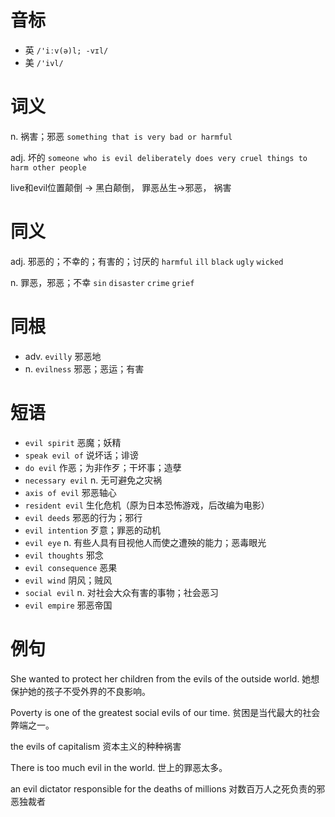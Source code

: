 # 音标

- 英 `/'iːv(ə)l; -vɪl/`
- 美 `/'ivl/`

# 词义

n. 祸害；邪恶
`something that is very bad or harmful`

adj. 坏的
`someone who is evil deliberately does very cruel things to harm other people`



live和evil位置颠倒 → 黑白颠倒， 罪恶丛生→邪恶， 祸害

# 同义

adj. 邪恶的；不幸的；有害的；讨厌的
`harmful` `ill` `black` `ugly` `wicked`

n. 罪恶，邪恶；不幸
`sin` `disaster` `crime` `grief`

# 同根

- adv. `evilly` 邪恶地
- n. `evilness` 邪恶；恶运；有害

# 短语

- `evil spirit` 恶魔；妖精
- `speak evil of` 说坏话；诽谤
- `do evil` 作恶；为非作歹；干坏事；造孽
- `necessary evil` n. 无可避免之灾祸
- `axis of evil` 邪恶轴心
- `resident evil` 生化危机（原为日本恐怖游戏，后改编为电影）
- `evil deeds` 邪恶的行为；邪行
- `evil intention` 歹意；罪恶的动机
- `evil eye` n. 有些人具有目视他人而使之遭殃的能力；恶毒眼光
- `evil thoughts` 邪念
- `evil consequence` 恶果
- `evil wind` 阴风；贼风
- `social evil` n. 对社会大众有害的事物；社会恶习
- `evil empire` 邪恶帝国

# 例句

She wanted to protect her children from the evils of the outside world.
她想保护她的孩子不受外界的不良影响。

Poverty is one of the greatest social evils of our time.
贫困是当代最大的社会弊端之一。

the evils of capitalism
资本主义的种种祸害

There is too much evil in the world.
世上的罪恶太多。

an evil dictator responsible for the deaths of millions
对数百万人之死负责的邪恶独裁者


